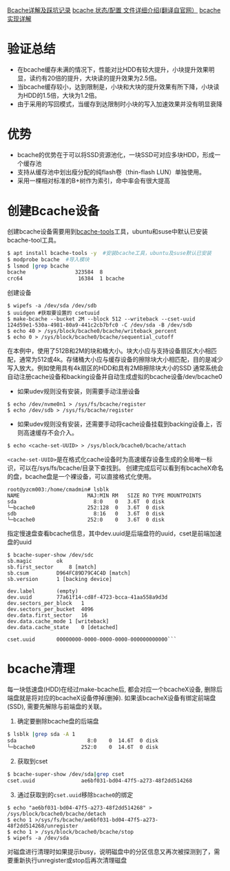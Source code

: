 [Bcache详解及踩坑记录](https://zhuanlan.zhihu.com/p/682979765)
[bcache 状态/配置 文件详细介绍(翻译自官网）](https://www.cnblogs.com/zimufeng/p/6640439.html "发布于 2017-03-29 16:40")
[bcache实现详解](https://developer.aliyun.com/article/60734)
# 验证总结
- 在bcache缓存未满的情况下，性能对比HDD有较大提升，小块提升效果明显，读约有20倍的提升，大块读的提升效果为2.5倍。
- 当bcache缓存较小，达到限制是，小块和大块的提升效果有所下降，小块读为HDD的1.5倍，大块为1.2倍。
- 由于采用的写回模式，当缓存到达限制时小块的写入加速效果并没有明显衰降
# 优势
- bcache的优势在于可以将SSD资源池化，一块SSD可对应多块HDD，形成一个缓存池
- 支持从缓存池中划出瘦分配的纯flash卷（thin-flash LUN）单独使用。
- 采用一棵相对标准的B+树作为索引，命中率会有很大提高
# 创建Bcache设备
创建bcache设备需要用到[bcache-tools](https://zhida.zhihu.com/search?content_id=239903397&content_type=Article&match_order=1&q=bcache-tools&zhida_source=entity)工具，ubuntu和suse中默认已安装bcache-tool工具。
```bash
$ apt install bcache-tools -y  #安装bcache工具，ubuntu及suse默认已安装
$ modprobe bcache  #导入模块
$ lsmod |grep bcache
bcache                323584  8
crc64                  16384  1 bcache
```
创建设备
```
$ wipefs -a /dev/sda /dev/sdb
$ uuidgen #获取要设置的 csetuuid
$ make-bcache --bucket 2M --block 512 --writeback --cset-uuid 124d59e1-530a-4981-80a9-441c2cb7bfc0 -C /dev/sda -B /dev/sdb
$ echo 40 > /sys/block/bcache0/bcache/writeback_percent
$ echo 0 > /sys/block/bcache0/bcache/sequential_cutoff
```
在本例中，使用了512B和2M的块和桶大小。块大小应与支持设备扇区大小相匹配，通常为512或4k。存储桶大小应与缓存设备的擦除块大小相匹配，目的是减少写入放大。例如使用具有4k扇区的HDD和具有2MB擦除块大小的SSD
通常系统会自动注册cache设备和backing设备并自动生成虚拟的bcache设备/dev/bcache0
- 如果udev规则没有安装，则需要手动注册设备
```text
$ echo /dev/nvme0n1 > /sys/fs/bcache/register
$ echo /dev/sdb > /sys/fs/bcache/register
```
- 如果udev规则没有安装，还需要手动将cache设备挂载到backing设备上，否则高速缓存不会介入。
```text
$ echo <cache-set-UUID> > /sys/block/bcache0/bcache/attach
```
`<cache-set-UUID>`是在格式化cache设备时为高速缓存设备生成的全局唯一标识，可以在/sys/fs/bcache/目录下查找到。
创建完成后可以看到有bcacheX命名的盘，bcache盘是一个裸设备，可以直接格式化使用。
```
root@yzcm003:/home/cmadmin# lsblk
NAME                      MAJ:MIN RM   SIZE RO TYPE MOUNTPOINTS
sda                         8:0    0   3.6T  0 disk
└─bcache0                 252:128  0   3.6T  0 disk
sdb                         8:16   0   3.6T  0 disk
└─bcache0                 252:0    0   3.6T  0 disk
```
指定慢速盘查看bcache信息，其中dev.uuid是后端盘符的uuid，cset是前端加速盘的uuid
```
$ bcache-super-show /dev/sdc
sb.magic		ok
sb.first_sector		8 [match]
sb.csum			D964FC89D79C4C4D [match]
sb.version		1 [backing device]

dev.label		(empty)
dev.uuid		77a61f14-cd8f-4723-bcca-41aa558a9d3d
dev.sectors_per_block	1
dev.sectors_per_bucket	4096
dev.data.first_sector	16
dev.data.cache_mode	1 [writeback]
dev.data.cache_state	0 [detached]

cset.uuid		00000000-0000-0000-0000-000000000000```
```
# bcache清理
每一块低速盘(HDD)在经过make-bcache后, 都会对应一个bcacheX设备, 删除后端盘就是将对应的bcacheX设备停掉(删掉). 如果该bcacheX设备有绑定前端盘(SSD), 需要先解除与前端盘的关联。
1. 确定要删除bcache盘的后端盘
```bash
$ lsblk |grep sda -A 1
sda                       8:0    0  14.6T  0 disk
└─bcache0               252:0    0  14.6T  0 disk
```
2. 获取到cset
```bash
$ bcache-super-show /dev/sda|grep cset  
cset.uuid               ae6bf031-bd04-47f5-a273-48f2dd514268
```
3. 通过获取到的`cset.uuid`移除`bcache0`的绑定
```
$ echo "ae6bf031-bd04-47f5-a273-48f2dd514268" > /sys/block/bcache0/bcache/detach  
$ echo 1 >/sys/fs/bcache/ae6bf031-bd04-47f5-a273-48f2dd514268/unregister
$ echo 1 > /sys/block/bcache0/bcache/stop
$ wipefs -a /dev/sda
```
对磁盘进行清理时如果提示busy，说明磁盘中的分区信息又再次被探测到了，需要重新执行unregister或stop后再次清理磁盘
